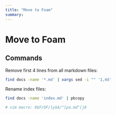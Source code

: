 ```yaml
---
title: "Move to Foam"
summary:
---
```


Move to Foam
===

Commands
---

Remove first 4 lines from all markdown files:

```bash
find docs -name '*.md' | xargs sed -i "" '1,4d'
```

Rename index files:

```bash
find docs -name 'index.md' | pbcopy

# vim macro: 0$F/DF/ly$A/^[pa.md^[j0
```

